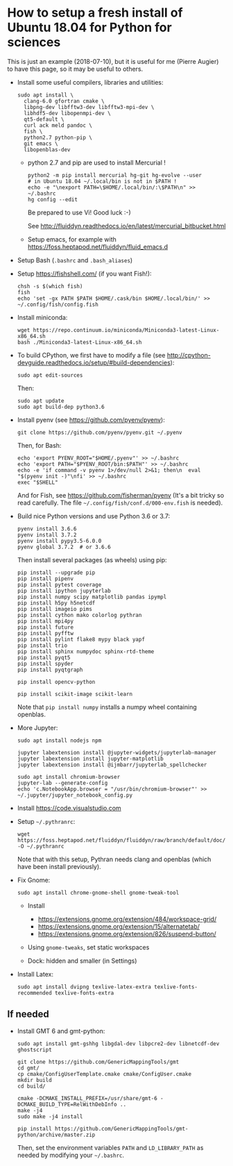 # How to setup a fresh install of Ubuntu 18.04 for Python for sciences

This is just an example (2018-07-10), but it is useful for me (Pierre Augier) to
have this page, so it may be useful to others.

- Install some useful compilers, libraries and utilities:

  ```
  sudo apt install \
    clang-6.0 gfortran cmake \
    libpng-dev libfftw3-dev libfftw3-mpi-dev \
    libhdf5-dev libopenmpi-dev \
    qt5-default \
    curl ack meld pandoc \
    fish \
    python2.7 python-pip \
    git emacs \
    libopenblas-dev
  ```

  - python 2.7 and pip are used to install Mercurial !

    ```
    python2 -m pip install mercurial hg-git hg-evolve --user
    # in Ubuntu 18.04 ~/.local/bin is not in $PATH !
    echo -e "\nexport PATH=\$HOME/.local/bin/:\$PATH\n" >> ~/.bashrc
    hg config --edit
    ```

    Be prepared to use Vi! Good luck :-)

    See <http://fluiddyn.readthedocs.io/en/latest/mercurial_bitbucket.html>

  - Setup emacs, for example with <https://foss.heptapod.net/fluiddyn/fluid_emacs.d>

- Setup Bash (`.bashrc` and `.bash_aliases`)

- Setup <https://fishshell.com/> (if you want Fish!):

  ```
  chsh -s $(which fish)
  fish
  echo 'set -gx PATH $PATH $HOME/.cask/bin $HOME/.local/bin/' >> ~/.config/fish/config.fish
  ```

- Install miniconda:

  ```
  wget https://repo.continuum.io/miniconda/Miniconda3-latest-Linux-x86_64.sh
  bash ./Miniconda3-latest-Linux-x86_64.sh
  ```

- To build CPython, we first have to modify a file (see
  <http://cpython-devguide.readthedocs.io/setup/#build-dependencies>):

  ```
  sudo apt edit-sources
  ```

  Then:

  ```
  sudo apt update
  sudo apt build-dep python3.6
  ```

- Install pyenv (see <https://github.com/pyenv/pyenv>):

  ```
  git clone https://github.com/pyenv/pyenv.git ~/.pyenv
  ```

  Then, for Bash:

  ```
  echo 'export PYENV_ROOT="$HOME/.pyenv"' >> ~/.bashrc
  echo 'export PATH="$PYENV_ROOT/bin:$PATH"' >> ~/.bashrc
  echo -e 'if command -v pyenv 1>/dev/null 2>&1; then\n  eval "$(pyenv init -)"\nfi' >> ~/.bashrc
  exec "$SHELL"
  ```

  And for Fish, see <https://github.com/fisherman/pyenv> (It's a bit tricky so
  read carefully. The file `~/.config/fish/conf.d/000-env.fish` is needed).

- Build nice Python versions and use Python 3.6 or 3.7:

  ```
  pyenv install 3.6.6
  pyenv install 3.7.2
  pyenv install pypy3.5-6.0.0
  pyenv global 3.7.2  # or 3.6.6
  ```

  Then install several packages (as wheels) using pip:

  ```
  pip install --upgrade pip
  pip install pipenv
  pip install pytest coverage
  pip install ipython jupyterlab
  pip install numpy scipy matplotlib pandas ipympl
  pip install h5py h5netcdf
  pip install imageio pims
  pip install cython mako colorlog pythran
  pip install mpi4py
  pip install future
  pip install pyfftw
  pip install pylint flake8 mypy black yapf
  pip install trio
  pip install sphinx numpydoc sphinx-rtd-theme
  pip install pyqt5
  pip install spyder
  pip install pyqtgraph

  pip install opencv-python

  pip install scikit-image scikit-learn
  ```

  Note that `pip install numpy` installs a numpy wheel containing openblas.

- More Jupyter:

  ```
  sudo apt install nodejs npm

  jupyter labextension install @jupyter-widgets/jupyterlab-manager
  jupyter labextension install jupyter-matplotlib
  jupyter labextension install @ijmbarr/jupyterlab_spellchecker

  sudo apt install chromium-browser
  jupyter-lab --generate-config
  echo 'c.NotebookApp.browser = "/usr/bin/chromium-browser"' >> ~/.jupyter/jupyter_notebook_config.py
  ```

- Install <https://code.visualstudio.com>

- Setup `~/.pythranrc`:

  ```
  wget https://foss.heptapod.net/fluiddyn/fluiddyn/raw/branch/default/doc/simple.pythranrc -O ~/.pythranrc
  ```

  Note that with this setup, Pythran needs clang and openblas (which have been
  install previously).

- Fix Gnome:

  ```
  sudo apt install chrome-gnome-shell gnome-tweak-tool
  ```

  - Install

    - <https://extensions.gnome.org/extension/484/workspace-grid/>
    - <https://extensions.gnome.org/extension/15/alternatetab/>
    - <https://extensions.gnome.org/extension/826/suspend-button/>

  - Using `gnome-tweaks`, set static workspaces

  - Dock: hidden and smaller (in Settings)

- Install Latex:

  ```
  sudo apt install dvipng texlive-latex-extra texlive-fonts-recommended texlive-fonts-extra
  ```

## If needed

- Install GMT 6 and gmt-python:

  ```
  sudo apt install gmt-gshhg libgdal-dev libpcre2-dev libnetcdf-dev ghostscript

  git clone https://github.com/GenericMappingTools/gmt
  cd gmt/
  cp cmake/ConfigUserTemplate.cmake cmake/ConfigUser.cmake
  mkdir build
  cd build/

  cmake -DCMAKE_INSTALL_PREFIX=/usr/share/gmt-6 -DCMAKE_BUILD_TYPE=RelWithDebInfo ..
  make -j4
  sudo make -j4 install

  pip install https://github.com/GenericMappingTools/gmt-python/archive/master.zip
  ```

  Then, set the environment variables `PATH` and `LD_LIBRARY_PATH` as
  needed by modifying your `~/.bashrc`.
